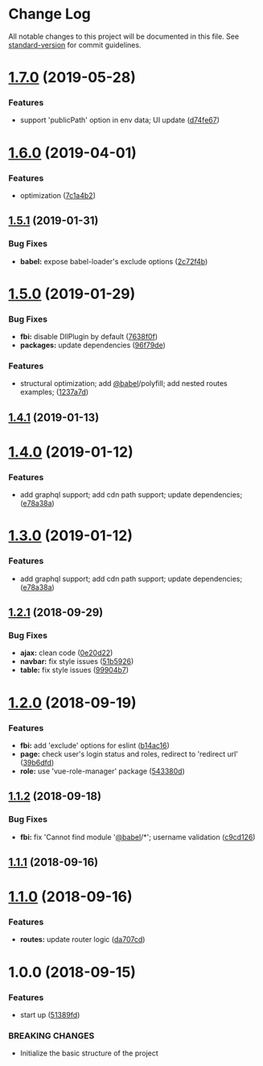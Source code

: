 # Change Log

All notable changes to this project will be documented in this file. See [standard-version](https://github.com/conventional-changelog/standard-version) for commit guidelines.

<a name="1.7.0"></a>
# [1.7.0](https://github.com/fbi-templates/fbi-project-vue-admin/compare/v1.6.0...v1.7.0) (2019-05-28)


### Features

* support 'publicPath' option in env data; UI update ([d74fe67](https://github.com/fbi-templates/fbi-project-vue-admin/commit/d74fe67))



<a name="1.6.0"></a>
# [1.6.0](https://github.com/fbi-templates/fbi-project-vue-admin/compare/v1.5.1...v1.6.0) (2019-04-01)


### Features

* optimization ([7c1a4b2](https://github.com/fbi-templates/fbi-project-vue-admin/commit/7c1a4b2))



<a name="1.5.1"></a>
## [1.5.1](https://github.com/fbi-templates/fbi-project-vue-admin/compare/v1.5.0...v1.5.1) (2019-01-31)


### Bug Fixes

* **babel:** expose babel-loader's exclude options ([2c72f4b](https://github.com/fbi-templates/fbi-project-vue-admin/commit/2c72f4b))



<a name="1.5.0"></a>
# [1.5.0](https://github.com/fbi-templates/fbi-project-vue-admin/compare/v1.4.1...v1.5.0) (2019-01-29)


### Bug Fixes

* **fbi:** disable DllPlugin by default ([7638f0f](https://github.com/fbi-templates/fbi-project-vue-admin/commit/7638f0f))
* **packages:** update dependencies ([96f79de](https://github.com/fbi-templates/fbi-project-vue-admin/commit/96f79de))


### Features

* structural optimization; add [@babel](https://github.com/babel)/polyfill; add nested routes examples; ([1237a7d](https://github.com/fbi-templates/fbi-project-vue-admin/commit/1237a7d))



<a name="1.4.1"></a>
## [1.4.1](https://github.com/fbi-templates/fbi-project-vue-admin/compare/v1.4.0...v1.4.1) (2019-01-13)



<a name="1.4.0"></a>
# [1.4.0](https://github.com/fbi-templates/fbi-project-vue-admin/compare/v1.2.1...v1.4.0) (2019-01-12)


### Features

* add graphql support; add cdn path support; update dependencies; ([e78a38a](https://github.com/fbi-templates/fbi-project-vue-admin/commit/e78a38a))



<a name="1.3.0"></a>
# [1.3.0](https://github.com/fbi-templates/fbi-project-vue-admin/compare/v1.2.1...v1.3.0) (2019-01-12)


### Features

* add graphql support; add cdn path support; update dependencies; ([e78a38a](https://github.com/fbi-templates/fbi-project-vue-admin/commit/e78a38a))



<a name="1.2.1"></a>
## [1.2.1](https://github.com/fbi-templates/fbi-project-vue-admin/compare/v1.2.0...v1.2.1) (2018-09-29)


### Bug Fixes

* **ajax:** clean code ([0e20d22](https://github.com/fbi-templates/fbi-project-vue-admin/commit/0e20d22))
* **navbar:** fix style issues ([51b5926](https://github.com/fbi-templates/fbi-project-vue-admin/commit/51b5926))
* **table:** fix style issues ([99904b7](https://github.com/fbi-templates/fbi-project-vue-admin/commit/99904b7))



<a name="1.2.0"></a>
# [1.2.0](https://github.com/fbi-templates/fbi-project-vue-admin/compare/v1.1.2...v1.2.0) (2018-09-19)


### Features

* **fbi:** add 'exclude' options for eslint ([b14ac16](https://github.com/fbi-templates/fbi-project-vue-admin/commit/b14ac16))
* **page:** check user's login status and roles, redirect to 'redirect url' ([39b6dfd](https://github.com/fbi-templates/fbi-project-vue-admin/commit/39b6dfd))
* **role:** use 'vue-role-manager' package ([543380d](https://github.com/fbi-templates/fbi-project-vue-admin/commit/543380d))



<a name="1.1.2"></a>
## [1.1.2](https://github.com/fbi-templates/fbi-project-vue-admin/compare/v1.1.1...v1.1.2) (2018-09-18)


### Bug Fixes

* **fbi:** fix 'Cannot find module '[@babel](https://github.com/babel)/*'; username validation ([c9cd126](https://github.com/fbi-templates/fbi-project-vue-admin/commit/c9cd126))



<a name="1.1.1"></a>
## [1.1.1](https://github.com/fbi-templates/fbi-project-vue-admin/compare/v1.1.0...v1.1.1) (2018-09-16)



<a name="1.1.0"></a>
# [1.1.0](https://github.com/fbi-templates/fbi-project-vue-admin/compare/v1.0.0...v1.1.0) (2018-09-16)


### Features

* **routes:** update router logic ([da707cd](https://github.com/fbi-templates/fbi-project-vue-admin/commit/da707cd))



<a name="1.0.0"></a>
# 1.0.0 (2018-09-15)


### Features

* start up ([51389fd](https://github.com/fbi-templates/fbi-project-vue-admin/commit/51389fd))


### BREAKING CHANGES

* Initialize the basic structure of the project
